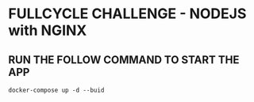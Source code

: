 # FULLCYCLE CHALLENGE - NODEJS with NGINX

## RUN THE FOLLOW COMMAND TO START THE APP

``
docker-compose up -d --buid
``
